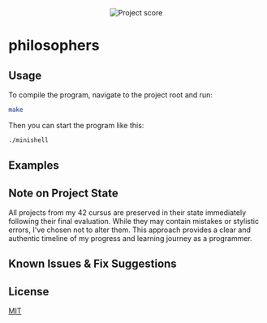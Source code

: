 <div align="center">
  <img src="https://i.ibb.co/W4BbX6FL/Screenshot-from-2025-06-24-12-50-29.png" alt="Project score">
</div>

# philosophers
  

## Usage

To compile the program, navigate to the project root and run:
```bash
make
```

Then you can start the program like this:
```bash
./minishell
```

## Examples


## Note on Project State

All projects from my 42 cursus are preserved in their state immediately following their final evaluation. While they may contain mistakes or stylistic errors, I've chosen not to alter them. This approach provides a clear and authentic timeline of my progress and learning journey as a programmer.

## Known Issues & Fix Suggestions


## License

[MIT](https://choosealicense.com/licenses/mit/)  
